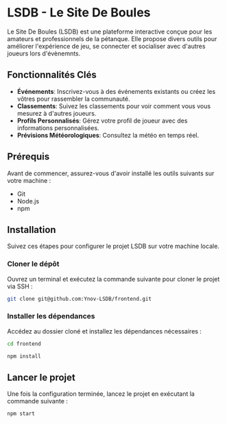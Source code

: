 # LSDB - Le Site De Boules  

Le Site De Boules (LSDB) est une plateforme interactive conçue pour les amateurs et professionnels de la pétanque. Elle propose divers outils pour améliorer l'expérience de jeu, se connecter et socialiser avec d'autres joueurs lors d'évènemnts.

## Fonctionnalités Clés

- **Événements**: Inscrivez-vous à des événements existants ou créez les vôtres pour rassembler la communauté.
- **Classements**: Suivez les classements pour voir comment vous vous mesurez à d'autres joueurs.
- **Profils Personnalisés**: Gérez votre profil de joueur avec des informations personnalisées.
- **Prévisions Météorologiques**: Consultez la météo en temps réel.

## Prérequis

Avant de commencer, assurez-vous d'avoir installé les outils suivants sur votre machine :

- Git
- Node.js
- npm 

## Installation

Suivez ces étapes pour configurer le projet LSDB sur votre machine locale.

### Cloner le dépôt

Ouvrez un terminal et exécutez la commande suivante pour cloner le projet via SSH :

```bash
git clone git@github.com:Ynov-LSDB/frontend.git
```

### Installer les dépendances

Accédez au dossier cloné et installez les dépendances nécessaires :

```bash
cd frontend
```

```bash
npm install
```

## Lancer le projet

Une fois la configuration terminée, lancez le projet en exécutant la commande suivante : 

```bash
npm start
```
